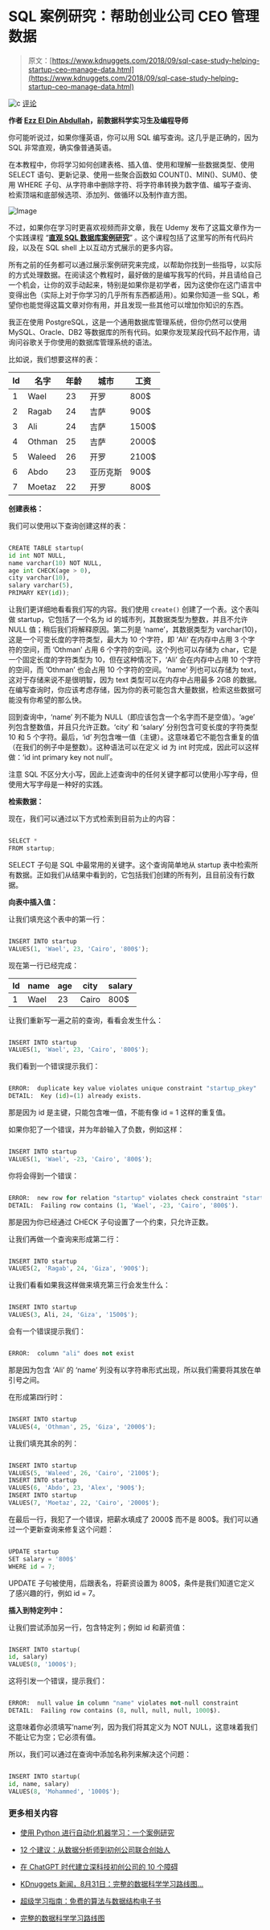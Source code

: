# SQL 案例研究：帮助创业公司 CEO 管理数据

> 原文：[https://www.kdnuggets.com/2018/09/sql-case-study-helping-startup-ceo-manage-data.html](https://www.kdnuggets.com/2018/09/sql-case-study-helping-startup-ceo-manage-data.html)

![c](../Images/3d9c022da2d331bb56691a9617b91b90.png) [评论](/2018/09/sql-case-study-helping-startup-ceo-manage-data.html?page=2#comments)

**作者 [Ezz El Din Abdullah](https://www.linkedin.com/in/ezzeddinabdullah/)，前数据科学实习生及编程导师**

你可能听说过，如果你懂英语，你可以用 SQL 编写查询。这几乎是正确的，因为 SQL 非常直观，确实像普通英语。

在本教程中，你将学习如何创建表格、插入值、使用和理解一些数据类型、使用 SELECT 语句、更新记录、使用一些聚合函数如 COUNT()、MIN()、SUM()、使用 WHERE 子句、从字符串中删除字符、将字符串转换为数字值、编写子查询、检索顶端和底部候选项、添加列、做循环以及制作直方图。

![Image](../Images/64f8ef0e434222d28b74b283fc6e77f2.png)

不过，如果你在学习时更喜欢视频而非文章，我在 Udemy 发布了这篇文章作为一个实践课程 “[**直观 SQL 数据库案例研究**](https://www.udemy.com/intuitive-sql-databases-case-study)” 。这个课程包括了这里写的所有代码片段，以及在 SQL shell 上以互动方式展示的更多内容。

所有之前的任务都可以通过展示案例研究来完成，以帮助你找到一些指导，以实际的方式处理数据。在阅读这个教程时，最好做的是编写我写的代码，并且请给自己一个机会，让你的双手动起来，特别是如果你是初学者，因为这使你在这门语言中变得出色（实际上对于你学习的几乎所有东西都适用）。如果你知道一些 SQL，希望你也能觉得这篇文章对你有用，并且发现一些其他可以增加你知识的东西。

我正在使用 PostgreSQL，这是一个通用数据库管理系统，但你仍然可以使用 MySQL、Oracle、DB2 等数据库的所有代码。如果你发现某段代码不起作用，请询问谷歌关于你使用的数据库管理系统的语法。

比如说，我们想要这样的表：

| Id | 名字 | 年龄 | 城市 | 工资 |
| --- | --- | --- | --- | --- |
| 1 | Wael | 23 | 开罗 | 800$ |
| 2 | Ragab | 24 | 吉萨 | 900$ |
| 3 | Ali | 24 | 吉萨 | 1500$ |
| 4 | Othman | 25 | 吉萨 | 2000$ |
| 5 | Waleed | 26 | 开罗 | 2100$ |
| 6 | Abdo | 23 | 亚历克斯 | 900$ |
| 7 | Moetaz | 22 | 开罗 | 800$ |

**创建表格：**

我们可以使用以下查询创建这样的表：

```py

CREATE TABLE startup(
id int NOT NULL,
name varchar(10) NOT NULL,
age int CHECK(age > 0),
city varchar(10),
salary varchar(5),
PRIMARY KEY(id));

```

让我们更详细地看看我们写的内容。我们使用 `create()` 创建了一个表。这个表叫做 startup，它包括了一个名为 id 的城市列，其数据类型为整数，并且不允许 NULL 值；稍后我们将解释原因。第二列是 ‘name’，其数据类型为 varchar(10)，这是一个可变长度的字符类型，最大为 10 个字符，即 ‘Ali’ 在内存中占用 3 个字符的空间，而 ‘Othman’ 占用 6 个字符的空间。这个列也可以存储为 char，它是一个固定长度的字符类型为 10，但在这种情况下，‘Ali’ 会在内存中占用 10 个字符的空间，而 ‘Othman’ 也会占用 10 个字符的空间。‘name’ 列也可以存储为 text，这对于存储来说不是很明智，因为 text 类型可以在内存中占用最多 2GB 的数据。在编写查询时，你应该考虑存储，因为你的表可能包含大量数据，检索这些数据可能没有你希望的那么快。

回到查询中，‘name’ 列不能为 NULL（即应该包含一个名字而不是空值）。‘age’ 列包含整数值，并且只允许正数。‘city’ 和 ‘salary’ 分别包含可变长度的字符类型 10 和 5 个字符。最后，‘id’ 列包含唯一值（主键）。这意味着它不能包含重复的值（在我们的例子中是整数）。这种语法可以在定义 id 为 int 时完成，因此可以这样做：‘id int primary key not null’。

注意 SQL 不区分大小写，因此上述查询中的任何关键字都可以使用小写字母，但使用大写字母是一种好的实践。

**检索数据：**

现在，我们可以通过以下方式检索到目前为止的内容：

```py

SELECT *
FROM startup;

```

SELECT 子句是 SQL 中最常用的关键字。这个查询简单地从 startup 表中检索所有数据。正如我们从结果中看到的，它包括我们创建的所有列，且目前没有行数据。

**向表中插入值：**

让我们填充这个表中的第一行：

```py

INSERT INTO startup
VALUES(1, 'Wael', 23, 'Cairo', '800$');

```

现在第一行已经完成：

| Id | name | age | city | salary |
| --- | --- | --- | --- | --- |
| 1 | Wael | 23 | Cairo | 800$ |

让我们重新写一遍之前的查询，看看会发生什么：

```py

INSERT INTO startup
VALUES(1, 'Wael', 23, 'Cairo', '800$');

```

我们看到一个错误提示我们：

```py

ERROR:  duplicate key value violates unique constraint "startup_pkey"
DETAIL:  Key (id)=(1) already exists.

```

那是因为 id 是主键，只能包含唯一值，不能有像 id = 1 这样的重复值。

如果你犯了一个错误，并为年龄输入了负数，例如这样：

```py

INSERT INTO startup
VALUES(1, 'Wael', -23, 'Cairo', '800$');

```

你将会得到一个错误：

```py

ERROR:  new row for relation "startup" violates check constraint "startup_age_check"
DETAIL:  Failing row contains (1, 'Wael', -23, 'Cairo', '800$').

```

那是因为你已经通过 CHECK 子句设置了一个约束，只允许正数。

让我们再做一个查询来形成第二行：

```py

INSERT INTO startup
VALUES(2, 'Ragab', 24, 'Giza', '900$');

```

让我们看看如果我这样做来填充第三行会发生什么：

```py

INSERT INTO startup
VALUES(3, Ali, 24, 'Giza', '1500$');

```

会有一个错误提示我们：

```py

ERROR:  column "ali" does not exist

```

那是因为包含 ‘Ali’ 的 ‘name’ 列没有以字符串形式出现，所以我们需要将其放在单引号之间。

在形成第四行时：

```py

INSERT INTO startup
VALUES(4, 'Othman', 25, 'Giza', '2000$');

```

让我们填充其余的列：

```py

INSERT INTO startup
VALUES(5, 'Waleed', 26, 'Cairo', '2100$');
INSERT INTO startup
VALUES(6, 'Abdo', 23, 'Alex', '900$');
INSERT INTO startup
VALUES(7, 'Moetaz', 22, 'Cairo', '2000$');

```

在最后一行，我犯了一个错误，把薪水填成了 2000$ 而不是 800$。我们可以通过一个更新查询来修复这个问题：

```py

UPDATE startup
SET salary = '800$'
WHERE id = 7;

```

UPDATE 子句被使用，后跟表名，将薪资设置为 800$，条件是我们知道它定义了感兴趣的行，例如 id = 7。

**插入到特定列中：**

让我们尝试添加另一行，包含特定列；例如 id 和薪资值：

```py

INSERT INTO startup(
id, salary)
VALUES(8, '1000$');

```

这将引发一个错误，提示我们：

```py

ERROR:  null value in column "name" violates not-null constraint
DETAIL:  Failing row contains (8, null, null, null, 1000$).

```

这意味着你必须填写‘name’列，因为我们将其定义为 NOT NULL，这意味着我们不能让它为空；它必须有值。

所以，我们可以通过在查询中添加名称列来解决这个问题：

```py

INSERT INTO startup(
id, name, salary)
VALUES(8, 'Mohammed', '1000$');

```

### 更多相关内容

+   [使用 Python 进行自动化机器学习：一个案例研究](https://www.kdnuggets.com/2023/04/automated-machine-learning-python-case-study.html)

+   [12 个建议：从数据分析师到初创公司联合创始人](https://www.kdnuggets.com/2021/12/12-tips-data-analyst-to-co-founder.html)

+   [在 ChatGPT 时代建立深科技初创公司的 10 个障碍](https://www.kdnuggets.com/2023/04/10-hurdles-building-deep-tech-startup-age-chatgpt.html)

+   [KDnuggets 新闻，8月31日：完整的数据科学学习路线图…](https://www.kdnuggets.com/2022/n35.html)

+   [超级学习指南：免费的算法与数据结构电子书](https://www.kdnuggets.com/2022/06/super-study-guide-free-algorithms-data-structures-ebook.html)

+   [完整的数据科学学习路线图](https://www.kdnuggets.com/2022/08/complete-data-science-study-roadmap.html)
